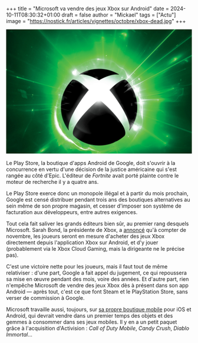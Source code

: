 +++
title = "Microsoft va vendre des jeux Xbox sur Android"
date = 2024-10-11T08:30:32+01:00
draft = false
author = "Mickael"
tags = ["Actu"]
image = "https://nostick.fr/articles/vignettes/octobre/xbox-dead.jpg"
+++

![Xbox](xbox-dead.jpg "") 

Le Play Store, la boutique d'apps Android de Google, doit s'ouvrir à la concurrence en vertu d'une décision de la justice américaine qui s'est rangée au côté d'Epic. L'éditeur de *Fortnite* avait porté plainte contre le moteur de recherche il y a quatre ans. 

Le Play Store exerce donc un monopole illégal et à partir du mois prochain, Google est censé distribuer pendant trois ans des boutiques alternatives au sein même de son propre magasin, et cesser d'imposer son système de facturation aux développeurs, entre autres exigences.

Tout cela fait saliver les grands éditeurs bien sûr, au premier rang desquels Microsoft. Sarah Bond, la présidente de Xbox, a [annoncé](https://x.com/BondSarah_Bond/status/1844506029599707255) qu'à compter de novembre, les joueurs seront en mesure d'acheter des jeux Xbox directement depuis l'application Xbox sur Android, et d'y jouer (probablement via le Xbox Cloud Gaming, mais la dirigeante ne le précise pas).

C'est une victoire nette pour les joueurs, mais il faut tout de même relativiser : d'une part, Google a fait appel du jugement, ce qui repoussera sa mise en œuvre pendant des mois, voire des années. Et d'autre part, rien n'empêche Microsoft de vendre des jeux Xbox dès à présent dans son app Android — après tout, c'est ce que font Steam et le PlayStation Store, sans verser de commission à Google.

Microsoft travaille aussi, toujours, sur [sa propre boutique mobile](https://nostick.fr/articles/2024/juillet/3107-microsoft-ne-devrait-plus-trop-tarder-boutique-mobile/) pour iOS et Android, qui devrait vendre dans un premier temps des objets et des gemmes à consommer dans ses jeux mobiles. Il y en a un petit paquet grâce à l'acquisition d'Activision : *Call of Duty Mobile*, *Candy Crush*, *Diablo Immortal*…